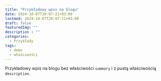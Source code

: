 ```yaml
---
title: "Przykładowy wpis na blogu"
date: 2024-10-07T20:07:21+03:00
lastmod: 2024-10-07T20:07:21+03:00
draft: false
featuredImg: ""
description : ""
categories:
  - Przykłady
tags:
  - demo
  - właściwości
---
```


Przykładowy wpis na blogu bez właściwości `summary` i z pustą właściwością `description`.
